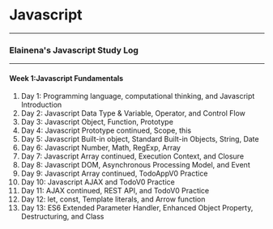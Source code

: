 # Javascript
  
---  

<h3>Elainena's Javascript Study Log</h3>

---

<h4>Week 1:Javascript Fundamentals</h4>
 
1. Day 1: Programming language, computational thinking, and Javascript Introduction  
2. Day 2: Javascript Data Type & Variable, Operator, and Control Flow  
3. Day 3: Javascript Object, Function, Prototype  
4. Day 4: Javascript Prototype continued, Scope, this  
5. Day 5: Javascript Built-in object, Standard Built-in Objects, String, Date  
6. Day 6: Javascript Number, Math, RegExp, Array  
7. Day 7: Javascript Array continued, Execution Context, and Closure  
8. Day 8: Javascript DOM, Asynchronous Processing Model, and Event  
9. Day 9: Javascript Array continued, TodoAppV0 Practice  
10. Day 10: Javascript AJAX and TodoV0 Practice  
11. Day 11: AJAX continued, REST API, and TodoV0 Practice  
12. Day 12: let, const, Template literals, and Arrow function  
13. Day 13: ES6 Extended Parameter Handler, Enhanced Object Property, Destructuring, and Class  
  
